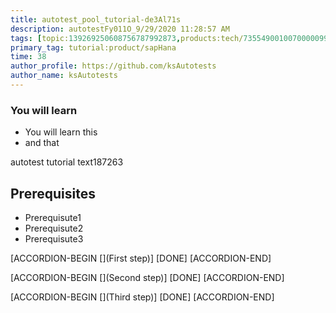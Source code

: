 ```yaml
---
title: autotest_pool_tutorial-de3Al71s
description: autotestFy011O_9/29/2020 11:28:57 AM
tags: [topic:139269250608756787992873,products:tech/73554900100700000996,tutorial:experience/advanced]
primary_tag: tutorial:product/sapHana
time: 38
author_profile: https://github.com/ksAutotests
author_name: ksAutotests
---
```

### You will learn
- You will learn this
- and that

autotest tutorial text187263

## Prerequisites
- Prerequisute1
- Prerequisute2
- Prerequisute3

[ACCORDION-BEGIN [](First step)]
[DONE]
[ACCORDION-END]

[ACCORDION-BEGIN [](Second step)]
[DONE]
[ACCORDION-END]

[ACCORDION-BEGIN [](Third step)]
[DONE]
[ACCORDION-END]

